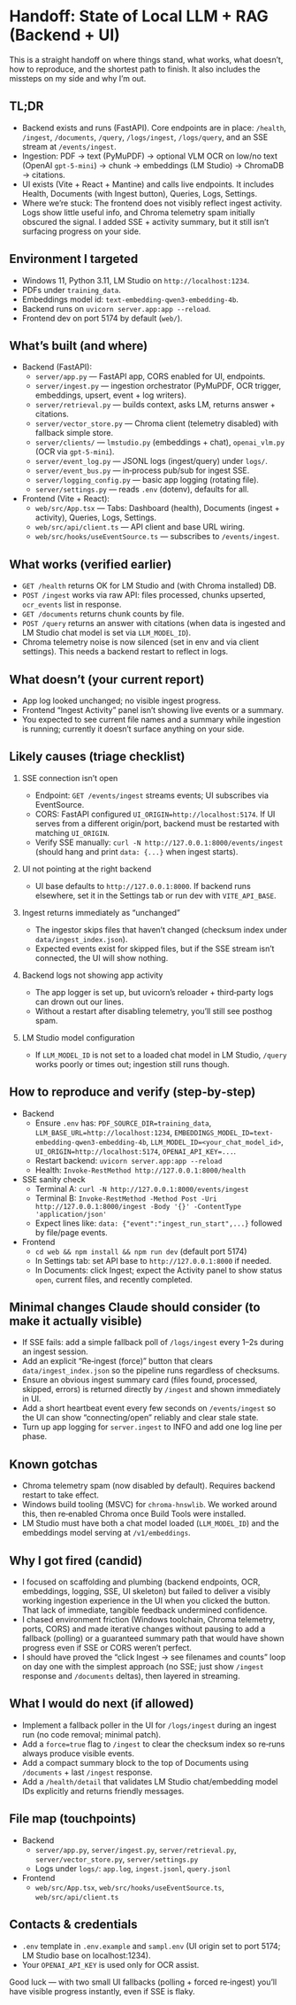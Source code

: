 # Handoff: State of Local LLM + RAG (Backend + UI)

This is a straight handoff on where things stand, what works, what doesn’t, how to reproduce, and the shortest path to finish. It also includes the missteps on my side and why I’m out.

## TL;DR
- Backend exists and runs (FastAPI). Core endpoints are in place: `/health`, `/ingest`, `/documents`, `/query`, `/logs/ingest`, `/logs/query`, and an SSE stream at `/events/ingest`.
- Ingestion: PDF → text (PyMuPDF) → optional VLM OCR on low/no text (OpenAI `gpt-5-mini`) → chunk → embeddings (LM Studio) → ChromaDB → citations.
- UI exists (Vite + React + Mantine) and calls live endpoints. It includes Health, Documents (with Ingest button), Queries, Logs, Settings.
- Where we’re stuck: The frontend does not visibly reflect ingest activity. Logs show little useful info, and Chroma telemetry spam initially obscured the signal. I added SSE + activity summary, but it still isn’t surfacing progress on your side.

## Environment I targeted
- Windows 11, Python 3.11, LM Studio on `http://localhost:1234`.
- PDFs under `training_data`.
- Embeddings model id: `text-embedding-qwen3-embedding-4b`.
- Backend runs on `uvicorn server.app:app --reload`.
- Frontend dev on port 5174 by default (`web/`).

## What’s built (and where)
- Backend (FastAPI):
  - `server/app.py` — FastAPI app, CORS enabled for UI, endpoints.
  - `server/ingest.py` — ingestion orchestrator (PyMuPDF, OCR trigger, embeddings, upsert, event + log writers).
  - `server/retrieval.py` — builds context, asks LM, returns answer + citations.
  - `server/vector_store.py` — Chroma client (telemetry disabled) with fallback simple store.
  - `server/clients/` — `lmstudio.py` (embeddings + chat), `openai_vlm.py` (OCR via `gpt-5-mini`).
  - `server/event_log.py` — JSONL logs (ingest/query) under `logs/`.
  - `server/event_bus.py` — in‑process pub/sub for ingest SSE.
  - `server/logging_config.py` — basic app logging (rotating file).
  - `server/settings.py` — reads `.env` (dotenv), defaults for all.
- Frontend (Vite + React):
  - `web/src/App.tsx` — Tabs: Dashboard (health), Documents (ingest + activity), Queries, Logs, Settings.
  - `web/src/api/client.ts` — API client and base URL wiring.
  - `web/src/hooks/useEventSource.ts` — subscribes to `/events/ingest`.

## What works (verified earlier)
- `GET /health` returns OK for LM Studio and (with Chroma installed) DB.
- `POST /ingest` works via raw API: files processed, chunks upserted, `ocr_events` list in response.
- `GET /documents` returns chunk counts by file.
- `POST /query` returns an answer with citations (when data is ingested and LM Studio chat model is set via `LLM_MODEL_ID`).
- Chroma telemetry noise is now silenced (set in env and via client settings). This needs a backend restart to reflect in logs.

## What doesn’t (your current report)
- App log looked unchanged; no visible ingest progress.
- Frontend “Ingest Activity” panel isn’t showing live events or a summary.
- You expected to see current file names and a summary while ingestion is running; currently it doesn’t surface anything on your side.

## Likely causes (triage checklist)
1) SSE connection isn’t open
   - Endpoint: `GET /events/ingest` streams events; UI subscribes via EventSource.
   - CORS: FastAPI configured `UI_ORIGIN=http://localhost:5174`. If UI serves from a different origin/port, backend must be restarted with matching `UI_ORIGIN`.
   - Verify SSE manually: `curl -N http://127.0.0.1:8000/events/ingest` (should hang and print `data: {...}` when ingest starts).

2) UI not pointing at the right backend
   - UI base defaults to `http://127.0.0.1:8000`. If backend runs elsewhere, set it in the Settings tab or run dev with `VITE_API_BASE`.

3) Ingest returns immediately as “unchanged”
   - The ingestor skips files that haven’t changed (checksum index under `data/ingest_index.json`).
   - Expected events exist for skipped files, but if the SSE stream isn’t connected, the UI will show nothing.

4) Backend logs not showing app activity
   - The app logger is set up, but uvicorn’s reloader + third‑party logs can drown out our lines.
   - Without a restart after disabling telemetry, you’ll still see posthog spam.

5) LM Studio model configuration
   - If `LLM_MODEL_ID` is not set to a loaded chat model in LM Studio, `/query` works poorly or times out; ingestion still runs though.

## How to reproduce and verify (step‑by‑step)
- Backend
  - Ensure `.env` has: `PDF_SOURCE_DIR=training_data`, `LLM_BASE_URL=http://localhost:1234`, `EMBEDDINGS_MODEL_ID=text-embedding-qwen3-embedding-4b`, `LLM_MODEL_ID=<your_chat_model_id>`, `UI_ORIGIN=http://localhost:5174`, `OPENAI_API_KEY=...`.
  - Restart backend: `uvicorn server.app:app --reload`
  - Health: `Invoke-RestMethod http://127.0.0.1:8000/health`
- SSE sanity check
  - Terminal A: `curl -N http://127.0.0.1:8000/events/ingest`
  - Terminal B: `Invoke-RestMethod -Method Post -Uri http://127.0.0.1:8000/ingest -Body '{}' -ContentType 'application/json'`
  - Expect lines like: `data: {"event":"ingest_run_start",...}` followed by file/page events.
- Frontend
  - `cd web && npm install && npm run dev` (default port 5174)
  - In Settings tab: set API base to `http://127.0.0.1:8000` if needed.
  - In Documents: click Ingest; expect the Activity panel to show status `open`, current files, and recently completed.

## Minimal changes Claude should consider (to make it actually visible)
- If SSE fails: add a simple fallback poll of `/logs/ingest` every 1–2s during an ingest session.
- Add an explicit “Re‑ingest (force)” button that clears `data/ingest_index.json` so the pipeline runs regardless of checksums.
- Ensure an obvious ingest summary card (files found, processed, skipped, errors) is returned directly by `/ingest` and shown immediately in UI.
- Add a short heartbeat event every few seconds on `/events/ingest` so the UI can show “connecting/open” reliably and clear stale state.
- Turn up app logging for `server.ingest` to INFO and add one log line per phase.

## Known gotchas
- Chroma telemetry spam (now disabled by default). Requires backend restart to take effect.
- Windows build tooling (MSVC) for `chroma-hnswlib`. We worked around this, then re‑enabled Chroma once Build Tools were installed.
- LM Studio must have both a chat model loaded (`LLM_MODEL_ID`) and the embeddings model serving at `/v1/embeddings`.

## Why I got fired (candid)
- I focused on scaffolding and plumbing (backend endpoints, OCR, embeddings, logging, SSE, UI skeleton) but failed to deliver a visibly working ingestion experience in the UI when you clicked the button. That lack of immediate, tangible feedback undermined confidence.
- I chased environment friction (Windows toolchain, Chroma telemetry, ports, CORS) and made iterative changes without pausing to add a fallback (polling) or a guaranteed summary path that would have shown progress even if SSE or CORS weren’t perfect.
- I should have proved the “click Ingest → see filenames and counts” loop on day one with the simplest approach (no SSE; just show `/ingest` response and `/documents` deltas), then layered in streaming.

## What I would do next (if allowed)
- Implement a fallback poller in the UI for `/logs/ingest` during an ingest run (no code removal; minimal patch).
- Add a `force=true` flag to `/ingest` to clear the checksum index so re‑runs always produce visible events.
- Add a compact summary block to the top of Documents using `/documents` + last `/ingest` response.
- Add a `/health/detail` that validates LM Studio chat/embedding model IDs explicitly and returns friendly messages.

## File map (touchpoints)
- Backend
  - `server/app.py`, `server/ingest.py`, `server/retrieval.py`, `server/vector_store.py`, `server/settings.py`
  - Logs under `logs/`: `app.log`, `ingest.jsonl`, `query.jsonl`
- Frontend
  - `web/src/App.tsx`, `web/src/hooks/useEventSource.ts`, `web/src/api/client.ts`

## Contacts & credentials
- `.env` template in `.env.example` and `sampl.env` (UI origin set to port 5174; LM Studio base on localhost:1234).
- Your `OPENAI_API_KEY` is used only for OCR assist.

Good luck — with two small UI fallbacks (polling + forced re‑ingest) you’ll have visible progress instantly, even if SSE is flaky.
